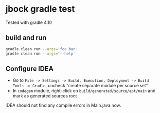 # jbock gradle test

Tested with gradle 4.10

## build and run

````sh
gradle clean run --args='foo bar'
gradle clean run --args='--help'
````

## Configure IDEA

* Go to `File -> Settings -> Build, Execution, Deployment -> Build Tools -> Gradle`, uncheck "create separate module per source set"
* In `codegen` module, right-click on `build/generated/source/apt/main` and mark as generated sources root

IDEA should not find any compile errors in Main.java now.
